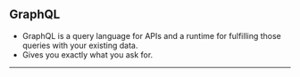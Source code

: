 ## GraphQL
- GraphQL is a query language for APIs and a runtime for fulfilling those queries with your existing data. 
- Gives you exactly what you ask for.
---
